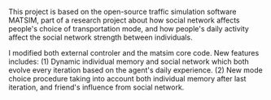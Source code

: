 This project is based on the open-source traffic simulation software MATSIM, part of a research project about how social network affects people's choice of transportation mode, and how people's daily activity affect the social network strength between individuals. 

I modified both external controler and the matsim core code. New features includes: 
(1) Dynamic individual memory and social network which both evolve every iteration based on the agent's daily experience.
(2) New mode choice procedure taking into account both individual memory after last iteration, and friend's influence from social network.


